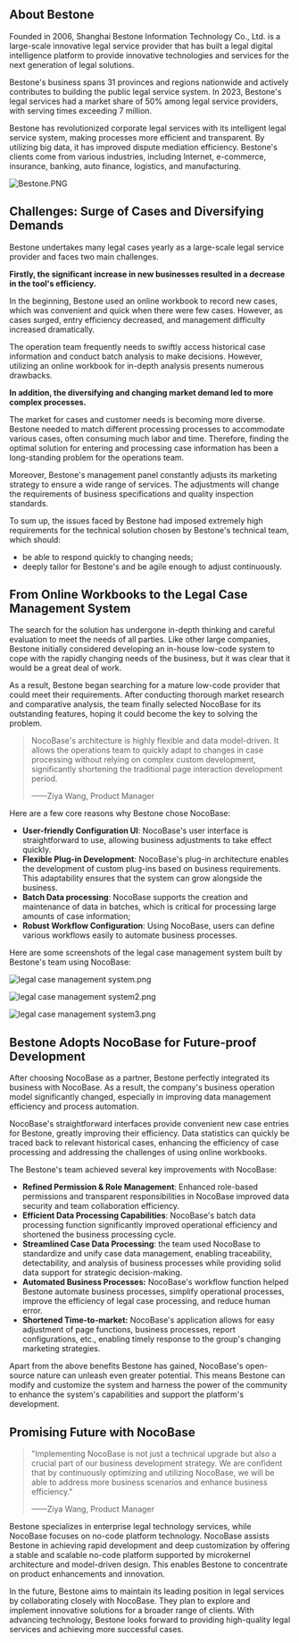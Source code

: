 ## **About Bestone**

Founded in 2006, Shanghai Bestone Information Technology Co., Ltd. is a large-scale innovative legal service provider that has built a legal digital intelligence platform to provide innovative technologies and services for the next generation of legal solutions.

Bestone's business spans 31 provinces and regions nationwide and actively contributes to building the public legal service system. In 2023, Bestone's legal services had a market share of 50% among legal service providers, with serving times exceeding 7 million.

Bestone has revolutionized corporate legal services with its intelligent legal service system, making processes more efficient and transparent. By utilizing big data, it has improved dispute mediation efficiency. Bestone's clients come from various industries, including Internet, e-commerce, insurance, banking, auto finance, logistics, and manufacturing.

![Bestone.PNG](https://static-docs.nocobase.com/6693d4d895448b2799467c62903542c2.PNG)

## **Challenges: Surge of Cases and Diversifying Demands**

Bestone undertakes many legal cases yearly as a large-scale legal service provider and faces two main challenges.

**Firstly, the significant increase in new businesses resulted in a decrease in the tool's efficiency.**

In the beginning, Bestone used an online workbook to record new cases, which was convenient and quick when there were few cases. However, as cases surged, entry efficiency decreased, and management difficulty increased dramatically.

The operation team frequently needs to swiftly access historical case information and conduct batch analysis to make decisions. However, utilizing an online workbook for in-depth analysis presents numerous drawbacks.

**In addition, the diversifying and changing market demand led to more complex processes.**

The market for cases and customer needs is becoming more diverse. Bestone needed to match different processing processes to accommodate various cases, often consuming much labor and time. Therefore, finding the optimal solution for entering and processing case information has been a long-standing problem for the operations team.

Moreover, Bestone's management panel constantly adjusts its marketing strategy to ensure a wide range of services. The adjustments will change the requirements of business specifications and quality inspection standards.

To sum up, the issues faced by Bestone had imposed extremely high requirements for the technical solution chosen by Bestone's technical team, which should:

* be able to respond quickly to changing needs;
* deeply tailor for Bestone's and be agile enough to adjust continuously.

## From Online Workbooks to the Legal Case Management System

The search for the solution has undergone in-depth thinking and careful evaluation to meet the needs of all parties. Like other large companies, Bestone initially considered developing an in-house low-code system to cope with the rapidly changing needs of the business, but it was clear that it would be a great deal of work.

As a result, Bestone began searching for a mature low-code provider that could meet their requirements. After conducting thorough market research and comparative analysis, the team finally selected NocoBase for its outstanding features, hoping it could become the key to solving the problem.

> NocoBase's architecture is highly flexible and data model-driven. It allows the operations team to quickly adapt to changes in case processing without relying on complex custom development, significantly shortening the traditional page interaction development period.
>
> ——Ziya Wang, Product Manager

Here are a few core reasons why Bestone chose NocoBase:

* **User-friendly Configuration UI**: NocoBase's user interface is straightforward to use, allowing business adjustments to take effect quickly.
* **Flexible Plug-in Development**: NocoBase's plug-in architecture enables the development of custom plug-ins based on business requirements. This adaptability ensures that the system can grow alongside the business.
* **Batch Data processing**: NocoBase supports the creation and maintenance of data in batches, which is critical for processing large amounts of case information;
* **Robust Workflow Configuration**: Using NocoBase, users can define various workflows easily to automate business processes.

Here are some screenshots of the legal case management system built by Bestone's team using NocoBase:

![legal case management system.png](https://static-docs.nocobase.com/32a9f0bc76e69507023e42948949db3d.png)

![legal case management system2.png](https://static-docs.nocobase.com/f953d17a96e2c2560a6e44e2d9845c12.png)

![legal case management system3.png](https://static-docs.nocobase.com/ab195620dc5cbc345feb661f067d3b5c.png)

## **Bestone Adopts NocoBase for Future-proof Development**

After choosing NocoBase as a partner, Bestone perfectly integrated its business with NocoBase. As a result, the company's business operation model significantly changed, especially in improving data management efficiency and process automation.

NocoBase's straightforward interfaces provide convenient new case entries for Bestone, greatly improving their efficiency. Data statistics can quickly be traced back to relevant historical cases, enhancing the efficiency of case processing and addressing the challenges of using online workbooks.

The Bestone's team achieved several key improvements with NocoBase:

* **Refined Permission & Role Management**: Enhanced role-based permissions and transparent responsibilities in NocoBase improved data security and team collaboration efficiency.
* **Efficient Data Processing Capabilities**: NocoBase's batch data processing function significantly improved operational efficiency and shortened the business processing cycle.
* **Streamlined Case Data Processing**: the team used NocoBase to standardize and unify case data management, enabling traceability, detectability, and analysis of business processes while providing solid data support for strategic decision-making.
* **Automated Business Processes:** NocoBase's workflow function helped Bestone automate business processes, simplify operational processes, improve the efficiency of legal case processing, and reduce human error.
* **Shortened Time-to-market:** NocoBase's application allows for easy adjustment of page functions, business processes, report configurations, etc., enabling timely response to the group's changing marketing strategies.

Apart from the above benefits Bestone has gained, NocoBase's open-source nature can unleash even greater potential. This means Bestone can modify and customize the system and harness the power of the community to enhance the system's capabilities and support the platform's development.

## **Promising Future with NocoBase**

> "Implementing NocoBase is not just a technical upgrade but also a crucial part of our business development strategy. We are confident that by continuously optimizing and utilizing NocoBase, we will be able to address more business scenarios and enhance business efficiency."
>
> ——Ziya Wang, Product Manager

Bestone specializes in enterprise legal technology services, while NocoBase focuses on no-code platform technology. NocoBase assists Bestone in achieving rapid development and deep customization by offering a stable and scalable no-code platform supported by microkernel architecture and model-driven design. This enables Bestone to concentrate on product enhancements and innovation.

In the future, Bestone aims to maintain its leading position in legal services by collaborating closely with NocoBase. They plan to explore and implement innovative solutions for a broader range of clients. With advancing technology, Bestone looks forward to providing high-quality legal services and achieving more successful cases.
